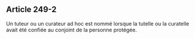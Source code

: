 Article 249-2
----
Un tuteur ou un curateur ad hoc est nommé lorsque la tutelle ou la curatelle
avait été confiée au conjoint de la personne protégée.
